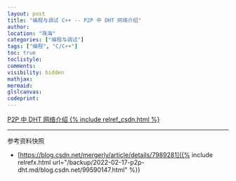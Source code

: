 ```yaml
---
layout: post
title: "编程与调试 C++ -- P2P 中 DHT 网络介绍"
author:
location: "珠海"
categories: ["编程与调试"]
tags: ["编程", "C/C++"]
toc: true
toclistyle:
comments:
visibility: hidden
mathjax:
mermaid:
glslcanvas:
codeprint:
---
```


[P2P 中 DHT 网络介绍 {% include relref_csdn.html %}](https://blog.csdn.net/mergerly/article/details/7989281)



<hr class='reviewline'/>
<p class='reviewtip'><script type='text/javascript' src='{% include relref.html url="/assets/reviewjs/blogs/2022-02-17-p2p-dht.md.js" %}'></script></p>
<font class='ref_snapshot'>参考资料快照</font>

- [https://blog.csdn.net/mergerly/article/details/7989281]({% include relrefx.html url="/backup/2022-02-17-p2p-dht.md/blog.csdn.net/99590147.html" %})
